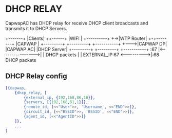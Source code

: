 DHCP RELAY
==========

CapwapAC has DHCP relay for receive DHCP client broadcasts and transmits it to
DHCP Servers.

 +-------+
 |Clients|
 ++------+
  |WIFI
  |  +----------+
  +->|WTP Router|
     +-+--------+
       |CAPWAP
       |    +---------+         +---------+        +-----------+
       +--->|CAPWAP DP|         |CAPWAP AC|        |DHCP Server|
            +---------+         +---------+        +-----------+
               :67 |<---------------->|                   |
                        DHCP packets  |                   |
                                EXTERNAL_IP:67 <--------->|:68
                                                DHCP packets

DHCP Relay config
-----------------
```erlang
[{capwap,
    {dhcp_relay, [
        {external_ip, {192,168,86,10}},
        {servers, [{192,168,81,1}]},
        {remote_id, [<<"User">>, 'Username', <<"END">>]},
        {circuit_id, [<<"BSSID">>, 'BSSID', <<"END">>]},
        {agent_id, [<<"AgentID">>]}
    ]},
    ...
]
```

